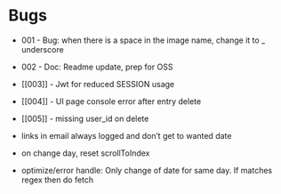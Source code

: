 # Bugs

- 001 - Bug: when there is a space in the image name, change it to _ underscore
- 002 - Doc: Readme update, prep for OSS
- [[003]] - Jwt for reduced SESSION usage
- [[004]] - UI page console error after entry delete
- [[005]] - missing user_id on delete


- links in email always logged and don’t get to wanted date

- on change day, reset scrollToIndex

- optimize/error handle: Only change of date for same day. If matches regex then do fetch
